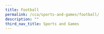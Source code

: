 ```yaml
---
title: Football
permalink: /cca/sports-and-games/football/
description: ""
third_nav_title: Sports and Games
---
```

